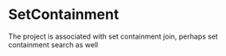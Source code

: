 # SetContainment
The project is associated with set containment join, perhaps set containment search as well
